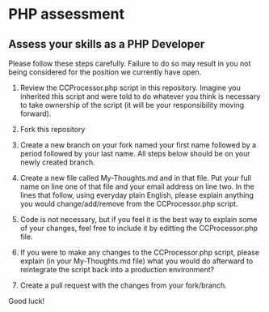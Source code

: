 # PHP assessment

Assess your skills as a PHP Developer
-------------------------------------

Please follow these steps carefully.  Failure to do so may result in you not being considered for the position we currently have open.

1) Review the CCProcessor.php script in this repository. Imagine you inherited this script and were told to do whatever you think is necessary to take ownership of the script (it will be your responsibility moving forward). 

2) Fork this repository

3) Create a new branch on your fork named your first name followed by a period followed by your last name.  All steps below should be on your newly created branch.

4) Create a new file called My-Thoughts.md and in that file.  Put your full name on line one of that file and your email address on line two.  In the lines that follow, using everyday plain English, please explain anything you would change/add/remove from the CCProcessor.php script. 

5) Code is not necessary, but if you feel it is the best way to explain some of your changes, feel free to include it by editting the CCProcessor.php file.

6) If you were to make any changes to the CCProcessor.php script, please explain (in your My-Thoughts.md file) what you would do afterward to reintegrate the script back into a production environment?

7) Create a pull request with the changes from your fork/branch.

Good luck!
